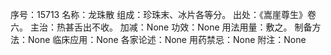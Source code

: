 序号：15713
名称：龙珠散
组成：珍珠末、冰片各等分。
出处：《嵩崖尊生》卷六。
主治：热甚舌出不收。
加减：None
功效：None
用法用量：敷之。
制备方法：None
临床应用：None
各家论述：None
用药禁忌：None
附注：None
